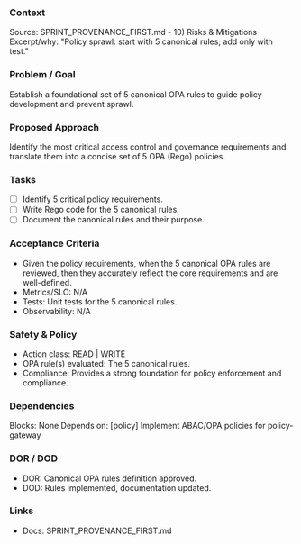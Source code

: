 ### Context

Source: SPRINT_PROVENANCE_FIRST.md - 10) Risks & Mitigations
Excerpt/why: "Policy sprawl: start with 5 canonical rules; add only with test."

### Problem / Goal

Establish a foundational set of 5 canonical OPA rules to guide policy development and prevent sprawl.

### Proposed Approach

Identify the most critical access control and governance requirements and translate them into a concise set of 5 OPA (Rego) policies.

### Tasks

- [ ] Identify 5 critical policy requirements.
- [ ] Write Rego code for the 5 canonical rules.
- [ ] Document the canonical rules and their purpose.

### Acceptance Criteria

- Given the policy requirements, when the 5 canonical OPA rules are reviewed, then they accurately reflect the core requirements and are well-defined.
- Metrics/SLO: N/A
- Tests: Unit tests for the 5 canonical rules.
- Observability: N/A

### Safety & Policy

- Action class: READ | WRITE
- OPA rule(s) evaluated: The 5 canonical rules.
- Compliance: Provides a strong foundation for policy enforcement and compliance.

### Dependencies

Blocks: None
Depends on: [policy] Implement ABAC/OPA policies for policy-gateway

### DOR / DOD

- DOR: Canonical OPA rules definition approved.
- DOD: Rules implemented, documentation updated.

### Links

- Docs: SPRINT_PROVENANCE_FIRST.md
